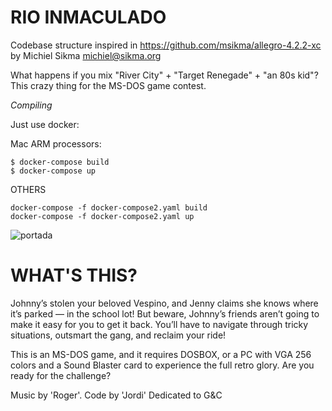 RIO INMACULADO
==============
Codebase structure inspired in https://github.com/msikma/allegro-4.2.2-xc by Michiel Sikma <michiel@sikma.org>

What happens if you mix "River City" + "Target Renegade" + "an 80s kid"? This crazy thing for the MS-DOS game contest.

*Compiling*

Just use docker:

Mac ARM processors:
```
$ docker-compose build
$ docker-compose up
```

OTHERS
```
docker-compose -f docker-compose2.yaml build
docker-compose -f docker-compose2.yaml up
```

![portada](https://github.com/user-attachments/assets/e8233e81-bf09-4aab-a854-d0fc941a6425)

WHAT'S THIS?
============
Johnny’s stolen your beloved Vespino, and Jenny claims she knows where it’s parked — in the school lot! But beware, Johnny’s friends aren’t going to make it easy for you to get it back. You’ll have to navigate through tricky situations, outsmart the gang, and reclaim your ride!

This is an MS-DOS game, and it requires DOSBOX, or a PC with VGA 256 colors and a Sound Blaster card to experience the full retro glory. Are you ready for the challenge?

Music by 'Roger'.
Code by 'Jordi'
Dedicated to G&C
